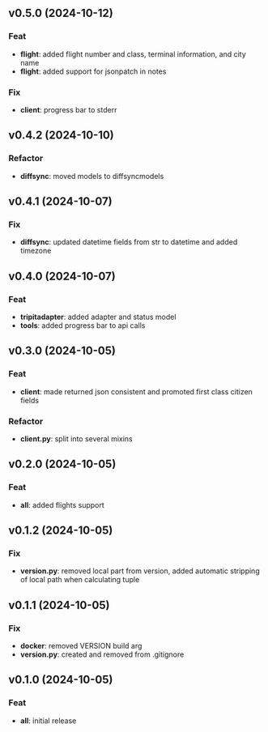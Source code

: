 ## v0.5.0 (2024-10-12)

### Feat

- **flight**: added flight number and class, terminal information, and city name
- **flight**: added support for jsonpatch in notes

### Fix

- **client**: progress bar to stderr

## v0.4.2 (2024-10-10)

### Refactor

- **diffsync**: moved models to diffsyncmodels

## v0.4.1 (2024-10-07)

### Fix

- **diffsync**: updated datetime fields from str to datetime and added timezone

## v0.4.0 (2024-10-07)

### Feat

- **tripitadapter**: added adapter and status model
- **tools**: added progress bar to api calls

## v0.3.0 (2024-10-05)

### Feat

- **client**: made returned json consistent and promoted first class citizen fields

### Refactor

- **client.py**: split into several mixins

## v0.2.0 (2024-10-05)

### Feat

- **all**: added flights support

## v0.1.2 (2024-10-05)

### Fix

- **__version__.py**: removed local part from version, added automatic stripping of local path when calculating tuple

## v0.1.1 (2024-10-05)

### Fix

- **docker**: removed VERSION build arg
- **__version__.py**: created and removed from .gitignore

## v0.1.0 (2024-10-05)

### Feat

- **all**: initial release
